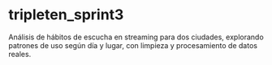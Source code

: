 # tripleten_sprint3
Análisis de hábitos de escucha en streaming para dos ciudades, explorando patrones de uso según día y lugar, con limpieza y procesamiento de datos reales.

